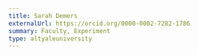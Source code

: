 ```yaml
---
title: Sarah Demers
externalUrl: https://orcid.org/0000-0002-7282-1786
summary: Faculty, Experiment
type: altyaleuniversity
---
```

